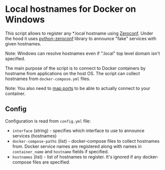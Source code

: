 # Local hostnames for Docker on Windows
This script allows to register any *.local hostname using [Zeroconf](https://en.wikipedia.org/wiki/Zero-configuration_networking).
Under the hood it uses [python-zeroconf](https://github.com/python-zeroconf/python-zeroconf) library to announce "fake" services
with given hostnames.

Note: Windows can resolve hostnames even if ".local" top level domain isn't specified.

The main purpose of the script is to connect to Docker containers by hostname from applications on the host OS.
The script can collect hostnames from `docker-compose.yml` files.

Note: You also need to [map ports](https://docs.docker.com/compose/compose-file/compose-file-v3/#ports) to be able to actually connect to your container.

## Config
Configuration is read from `config.yml` file:
* `interface` (string) - specifies which interface to use to announce services (hostnames)
* `docker-compose-paths` (list) - docker-compose files to collect hostnames from.
Docker service names are registered along with names in `container_name` and `hostname` fields if specified.
* `hostnames` (list) - list of hostnames to register. It's ignored if any docker-compose files are specified.
